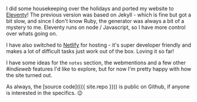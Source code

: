 I did some housekeeping over the holidays and ported my website to [Eleventy](https://www.11ty.io)! The previous version was based on Jekyll - which is fine but got a bit slow, and since I don't know Ruby, the generator was always a bit of a mystery to me. Eleventy runs on node / Javascript, so I have more control over whats going on.

I have also switched to [Netlify](https://www.netlify.com/) for hosting - it's super developer friendly and makes a lot of difficult tasks just work out of the box. Loving it so far!

I have some ideas for the `notes` section, the webmentions and a few other *#indieweb* features I'd like to explore, but for now I'm pretty happy with how the site turned out.

As always, the [source code](({{ site.repo }})) is public on Github, if anyone is interested in the specifics. 😉